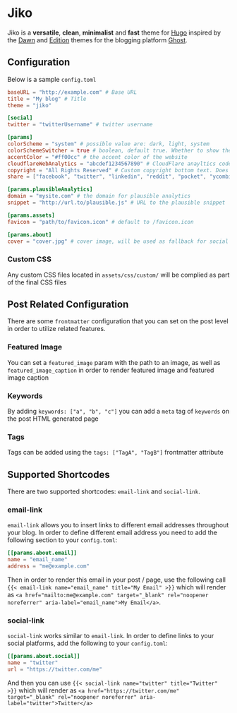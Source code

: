 # Jiko
Jiko is a **versatile**, **clean**, **minimalist** and **fast** theme for [Hugo](https://gohugo.io) inspired by the [Dawn](https://github.com/TryGhost/Dawn) and [Edition](https://github.com/TryGhost/Edition) themes for the blogging platform [Ghost](https://github.com/TryGhost/Ghost).

## Configuration
Below is a sample `config.toml`

```toml
baseURL = "http://example.com" # Base URL
title = "My blog" # Title
theme = "jiko"

[social]
twitter = "twitterUsername" # twitter username

[params]
colorScheme = "system" # possible value are: dark, light, system
colorSchemeSwitcher = true # boolean, default true. Whether to show the color scheme switcher at the bottom of the page
accentColor = "#ff00cc" # the accent color of the website
cloudflareWebAnalytics = "abcdef1234567890" # CloudFlare anayltics code. Will be rendered only in production mode
copyright = "All Rights Reserved" # Custom copyright bottom text. Does NOT support markdown
share = ["facebook", "twitter", "linkedin", "reddit", "pocket", "ycombinator"] # list of paltforms to share post at. leave empty to disable

[params.plausibleAnalytics]
domain = "mysite.com" # the domain for plausible analytics
snippet = "http://url.to/plausible.js" # URL to the plausible snippet

[params.assets]
favicon = "path/to/favicon.icon" # default to /favicon.icon

[params.about]
cover = "cover.jpg" # cover image, will be used as fallback for social sharing image if no image attached to the post
```

### Custom CSS
Any custom CSS files located in `assets/css/custom/` will be complied as part of the final CSS files

## Post Related Configuration
There are some `frontmatter` configuration that you can set on the post level in order to utilize related features.

### Featured Image
You can set a `featured_image` param with the path to an image, as well as `featured_image_caption` in order to render
featured image and featured image caption

### Keywords
By adding `keywords: ["a", "b", "c"]` you can add a `meta` tag of `keywords` on the post HTML generated page

### Tags
Tags can be added using the `tags: ["TagA", "TagB"]` frontmatter attribute

## Supported Shortcodes
There are two supported shortcodes: `email-link` and `social-link`. 

### email-link
`email-link` allows you to insert links to different email addresses throughout your blog. In order to define different email address you need to add the following section to your `config.toml`:

```toml
[[params.about.email]]
name = "email_name"
address = "me@example.com"
```

Then in order to render this email in your post / page, use the following call `{{< email-link name="email_name" title="My Email" >}}` which will render as `<a href="mailto:me@example.com" target="_blank" rel="noopener noreferrer" aria-label="email_name">My Email</a>`.

### social-link
`social-link` works similar to `email-link`. In order to define links to your social platforms, add the following to your `config.toml`:

```toml
[[params.about.social]]
name = "twitter"
url = "https://twitter.com/me"
```

And then you can use `{{< social-link name="twitter" title="Twitter" >}}` which will render as `<a href="https://twitter.com/me" target="_blank" rel="noopener noreferrer" aria-label="twitter">Twitter</a>`
